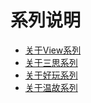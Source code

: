 # 系列说明

* [关于View系列](./about_view_series.md)
* [关于三思系列](./about_sansi_series.md)
* [关于好玩系列](./about_haowan_series.md)
* [关于温故系列](./about_wengu_series.md)